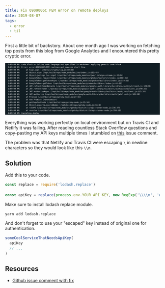 ```yaml
---
title: Fix 0909006C PEM error on remote deploys
date: 2019-08-07
tags:
  - error
  - til
---
```


First a little bit of backstory. About one month ago I was working on fetching top posts from this blog from Google Analytics and I encountered this pretty cryptic error.

![Error in netlify console](./error.png)

Everything was working perfectly on local environment but on Travis CI and Netlify it was failing. After reading countless Stack Overflow questions and copy-pasting my API keys multiple times I stumbled on [this](https://github.com/googleapis/google-api-nodejs-client/issues/1110#issuecomment-436868760) issue comment.

The problem was that Netlify and Travis CI were escaping `\` in newline characters so they would look like this `\\n`.

## Solution

Add this to your code.

```js
const replace = require('lodash.replace')

const apiKey = replace(process.env.YOUR_API_KEY, new RegExp('\\\\n', 'g'), '\n')
```

Make sure to install lodash replace module.

```terminal
yarn add lodash.replace
```

And don't forget to use your "escaped" key instead of original one for authentication.

```js
someCoolServiceThatNeedsApiKey(
  apiKey
  // ...
)
```

## Resources

- [Github issue comment with fix](https://github.com/googleapis/google-api-nodejs-client/issues/1110#issuecomment-436868760)
